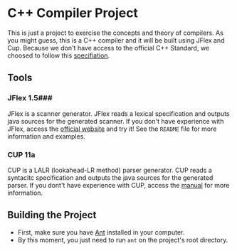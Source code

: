 C++ Compiler Project
====================

This is just a project to exercise the concepts and theory of compilers. As you might guess, this is a C++ compiler and it will be built using JFlex and Cup.
Because we don't have access to the official C++ Standard, we choosed to follow
this [specifiation](http://www.nongnu.org/hcb/).

## Tools ##
### JFlex 1.5###

JFlex is a scanner generator. JFlex reads a lexical specification and outputs java sources for the generated scanner. If you don't have experience with JFlex, access the [official website](http://jflex.de/) and try it! See the ```README``` file for more information and examples.

### CUP 11a ###
CUP is a LALR (lookahead-LR method) parser generator. CUP reads a syntacitc specification and outputs the java sources for the generated parser. If you dont't have experience with CUP, access the [manual](https://www.cs.princeton.edu/~appel/modern/java/CUP/manual.html#intro) for more information.

## Building the Project ##

* First, make sure you have [Ant](http://ant.apache.org/) installed in your computer.
* By this moment, you just need to run ```ant``` on the project's root directory.
